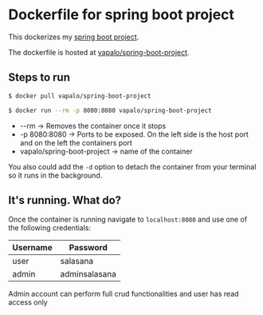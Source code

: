 # Dockerfile for spring boot project

This dockerizes my [spring boot project](https://github.com/Vapalo/Spring-boot-project).

The dockerfile is hosted at [vapalo/spring-boot-project](https://hub.docker.com/r/vapalo/spring-boot-project).

## Steps to run

```bash
$ docker pull vapalo/spring-boot-project

$ docker run --rm -p 8080:8080 vapalo/spring-boot-project
```

* --rm -> Removes the container once it stops
* -p 8080:8080 -> Ports to be exposed. On the left side is the host port and on the left the containers port
* vapalo/spring-boot-project -> name of the container

You also could add the `-d` option to detach the container from your terminal so it runs in the background.

## It's running. What do?

Once the container is running navigate to `localhost:8080` and use one of the following credentials:

| Username | Password      |
| ---      | ---           |
| user     | salasana      |
| admin    | adminsalasana |

Admin account can perform full crud functionalities and user has read access only
